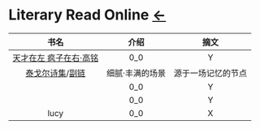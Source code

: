 # Literary Read Online  [←](index.md)

| 书名 | 介绍 | 摘文 |
|:---:|:---:|:---:|
| [天才在左 疯子在右·高铭](https://www.cbxs.net/jishi/91/) | 0_0 | Y |
| [泰戈尔诗集](http://www.saohua.com/shuku/Tagore/)/[副链](https://www.xstt5.com/writer/618/) | 细腻·丰满的场景 | 源于一场记忆的节点 |
| []() | 0_0 | Y |
| []() | 0_0 | Y |
| lucy | 0_0 | X |
